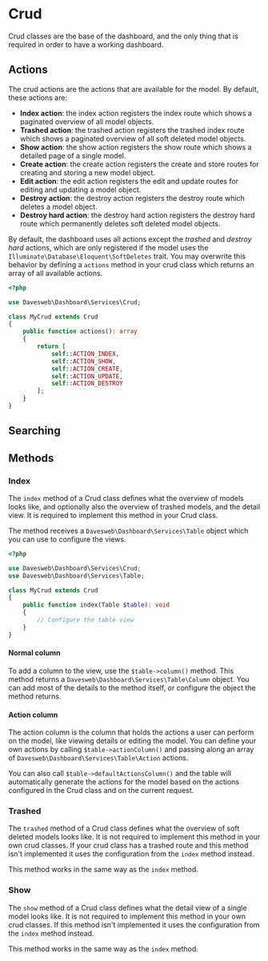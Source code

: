 # Crud

Crud classes are the base of the dashboard, and the only thing that is required in order to have a 
working dashboard.

## Actions

The crud actions are the actions that are available for the model. By default, these actions are:

- **Index action**: the index action registers the index route which shows a paginated overview of all model objects.
- **Trashed action**: the trashed action registers the trashed index route which shows a paginated overview of all soft deleted model objects.
- **Show action**: the show action registers the show route which shows a detailed page of a single model.
- **Create action**: the create action registers the create and store routes for creating and storing a new model object.
- **Edit action**: the edit action registers the edit and update routes for editing and updating a model object.
- **Destroy action**: the destroy action registers the destroy route which deletes a model object.
- **Destroy hard action**: the destroy hard action registers the destroy hard route which permanently deletes soft deleted model objects.

By default, the dashboard uses all actions except the _trashed_ and _destroy hard_ actions, which are only registered 
if the model uses the `Illuminate\Database\Eloquent\SoftDeletes` trait. You may overwrite this behavior by defining a 
`actions` method in your crud class which returns an array of all available actions.

```php
<?php

use Davesweb\Dashboard\Services\Crud;

class MyCrud extends Crud
{
    public function actions(): array
    {
        return [
            self::ACTION_INDEX, 
            self::ACTION_SHOW, 
            self::ACTION_CREATE, 
            self::ACTION_UPDATE, 
            self::ACTION_DESTROY
        ];
    }
}
```

## Searching

## Methods

### Index

The `index` method of a Crud class defines what the overview of models looks like, and optionally 
also the overview of trashed models, and the detail view. It is required to implement this method 
in your Crud class.

The method receives a `Davesweb\Dashboard\Services\Table` object which you can use to configure 
the views.

```php
<?php

use Davesweb\Dashboard\Services\Crud;
use Davesweb\Dashboard\Services\Table;

class MyCrud extends Crud
{
    public function index(Table $table): void
    {
        // Configure the table view
    }
}
```

#### Normal column

To add a column to the view, use the `$table->column()` method. This 
method returns a `Davesweb\Dashboard\Services\Table\Column` object. You can add most of the 
details to the method itself, or configure the object the method returns.

#### Action column

The action column is the column that holds the actions a user can perform on the model, like 
viewing details or editing the model. You can define your own actions by calling 
`$table->actionColumn()` and passing along an array of `Davesweb\Dashboard\Services\Table\Action`
actions.

You can also call `$table->defaultActionsColumn()` and the table will automatically generate 
the actions for the model based on the actions configured in the Crud class and on the 
current request.

### Trashed

The `trashed` method of a Crud class defines what the overview of soft deleted models looks like. 
It is not required to implement this method in your own crud classes. If your crud class has a 
trashed route and this method isn't implemented it uses the configuration from the `index` method
instead.

This method works in the same way as the `index` method.

### Show

The `show` method of a Crud class defines what the detail view of a single model looks like.
It is not required to implement this method in your own crud classes. If this method isn't 
implemented it uses the configuration from the `index` method instead.

This method works in the same way as the `index` method.